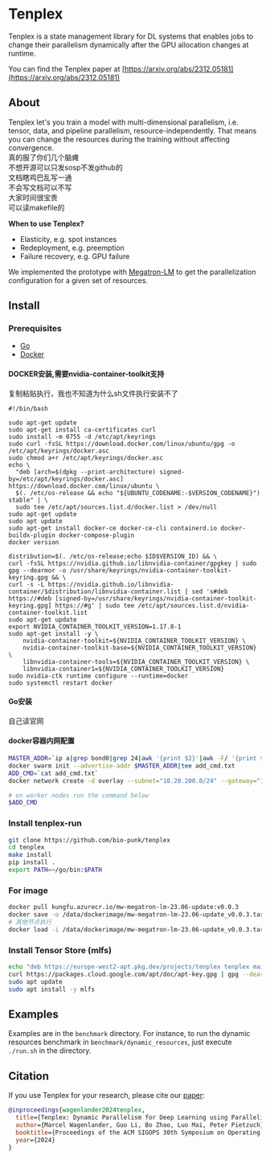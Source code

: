 # Tenplex
Tenplex is a state management library for DL systems that enables jobs to change their parallelism dynamically after the GPU allocation changes at runtime.

You can find the Tenplex paper at [https://arxiv.org/abs/2312.05181](https://arxiv.org/abs/2312.05181)

## About
Tenplex let's you train a model with multi-dimensional parallelism, i.e. tensor, data, and pipeline parallelism, resource-independently. That means you can change the resources during the training without affecting convergence.  
真的服了你们几个脑瘫  
不想开源可以只发sosp不发github的  
文档瞎鸡巴乱写一通  
不会写文档可以不写  
大家时间很宝贵  
可以读makefile的  
  

__When to use Tenplex?__
- Elasticity, e.g. spot instances
- Redeployment, e.g. preemption
- Failure recovery, e.g. GPU failure

We implemented the prototype with [Megatron-LM](https://github.com/NVIDIA/Megatron-LM) to get the parallelization configuration for a given set of resources.

## Install

### Prerequisites
- [Go](https://go.dev/doc/install)
- [Docker](https://docs.docker.com/desktop/install/linux-install)

#### DOCKER安装,需要nvidia-container-toolkit支持
复制粘贴执行，我也不知道为什么sh文件执行安装不了
```
#!/bin/bash

sudo apt-get update
sudo apt-get install ca-certificates curl
sudo install -m 0755 -d /etc/apt/keyrings
sudo curl -fsSL https://download.docker.com/linux/ubuntu/gpg -o /etc/apt/keyrings/docker.asc
sudo chmod a+r /etc/apt/keyrings/docker.asc
echo \
  "deb [arch=$(dpkg --print-architecture) signed-by=/etc/apt/keyrings/docker.asc] https://download.docker.com/linux/ubuntu \
  $(. /etc/os-release && echo "${UBUNTU_CODENAME:-$VERSION_CODENAME}") stable" | \
  sudo tee /etc/apt/sources.list.d/docker.list > /dev/null
sudo apt-get update
sudo apt update
sudo apt-get install docker-ce docker-ce-cli containerd.io docker-buildx-plugin docker-compose-plugin
docker version

distribution=$(. /etc/os-release;echo $ID$VERSION_ID) && \
curl -fsSL https://nvidia.github.io/libnvidia-container/gpgkey | sudo gpg --dearmor -o /usr/share/keyrings/nvidia-container-toolkit-keyring.gpg && \
curl -s -L https://nvidia.github.io/libnvidia-container/$distribution/libnvidia-container.list | sed 's#deb https://#deb [signed-by=/usr/share/keyrings/nvidia-container-toolkit-keyring.gpg] https://#g' | sudo tee /etc/apt/sources.list.d/nvidia-container-toolkit.list
sudo apt-get update
export NVIDIA_CONTAINER_TOOLKIT_VERSION=1.17.8-1
sudo apt-get install -y \
    nvidia-container-toolkit=${NVIDIA_CONTAINER_TOOLKIT_VERSION} \
    nvidia-container-toolkit-base=${NVIDIA_CONTAINER_TOOLKIT_VERSION} \
    libnvidia-container-tools=${NVIDIA_CONTAINER_TOOLKIT_VERSION} \
    libnvidia-container1=${NVIDIA_CONTAINER_TOOLKIT_VERSION}
sudo nvidia-ctk runtime configure --runtime=docker
sudo systemctl restart docker
```
#### Go安装  
自己读官网

#### docker容器内网配置
```bash
MASTER_ADDR=`ip a|grep bond0|grep 24|awk '{print $2}'|awk -F/ '{print $1}'`
docker swarm init --advertise-addr $MASTER_ADDR|tee add_cmd.txt
ADD_CMD=`cat add_cmd.txt`
docker network create -d overlay --subnet="10.20.200.0/24" --gateway="10.20.200.1" --attachable overlay01

# on worker nodes run the command below
$ADD_CMD
```

### Install tenplex-run
```bash
git clone https://github.com/bio-punk/tenplex
cd tenplex
make install
pip install .
export PATH=~/go/bin:$PATH

```

### For image
```bash
docker pull kungfu.azurecr.io/mw-megatron-lm-23.06-update:v0.0.3
docker save -o /data/dockerimage/mw-megatron-lm-23.06-update_v0.0.3.tar mw-megatron-lm-23.06-update:v0.0.3
# 其他节点执行
docker load -i /data/dockerimage/mw-megatron-lm-23.06-update_v0.0.3.tar
```

### Install Tensor Store (mlfs)
```bash
echo "deb https://europe-west2-apt.pkg.dev/projects/tenplex tenplex main" | sudo tee /etc/apt/sources.list.d/tenplex.list
curl https://packages.cloud.google.com/apt/doc/apt-key.gpg | gpg --dearmor | sudo tee /etc/apt/trusted.gpg.d/packages-cloud-google-apt.gpg >/dev/null
sudo apt update
sudo apt install -y mlfs
```
## Examples
Examples are in the `benchmark` directory. For instance, to run the dynamic resources benchmark in `benchmark/dynamic_resources`, just execute `./run.sh` in the directory.

## Citation
If you use Tenplex for your research, please cite our [paper](https://arxiv.org/abs/2312.05181):

```bibtex
@inproceedings{wagenlander2024tenplex,
  title={Tenplex: Dynamic Parallelism for Deep Learning using Parallelizable Tensor Collections},
  author={Marcel Wagenlander, Guo Li, Bo Zhao, Luo Mai, Peter Pietzuch},
  booktitle={Proceedings of the ACM SIGOPS 30th Symposium on Operating Systems Principles},
  year={2024}
}
```
